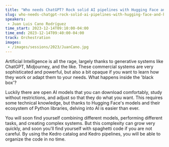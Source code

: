 ```yaml
---
title: "Who needs ChatGPT? Rock solid AI pipelines with Hugging Face and Kedro"
slug: who-needs-chatgpt-rock-solid-ai-pipelines-with-hugging-face-and-kedro
speakers:
 - Juan Luis Cano Rodríguez
time_start: 2023-12-14T09:10:00-04:00
time_end: 2023-12-14T09:40:00-04:00
track: Orchestration
images:
 - /images/sessions/2023/JuanCano.jpg
---
```


Artificial Intelligence is all the rage, largely thanks to generative systems like ChatGPT, Midjourney, and the like. These commercial systems are very sophisticated and powerful, but also a bit opaque if you want to learn how they work or adapt them to your needs. What happens inside the 'black box'?
 
 Luckily there are open AI models that you can download comfortably, study without restrictions, and adjust so that they do what you want. This requires some technical knowledge, but thanks to Hugging Face's models and their ecosystem of Python libraries, delving into AI is easier than ever.
 
 You will soon find yourself combining different models, performing different tasks, and creating complex systems. But this complexity can grow very quickly, and soon you'll find yourself with spaghetti code if you are not careful. By using the Kedro catalog and Kedro pipelines, you will be able to organize the code in no time.